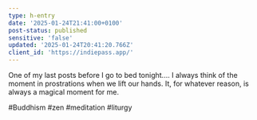 ```yaml
---
type: h-entry
date: '2025-01-24T21:41:00+0100'
post-status: published
sensitive: 'false'
updated: '2025-01-24T20:41:20.766Z'
client_id: 'https://indiepass.app/'
---
```

One of my last posts before I go to bed tonight.... I always think of the moment in prostrations when we lift our hands. It, for whatever reason, is always a magical moment for me. 

#Buddhism #zen #meditation #liturgy
